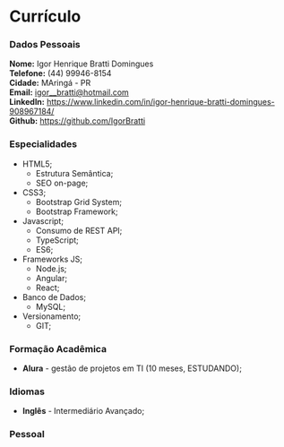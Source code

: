 # Currículo

### Dados Pessoais

**Nome:** Igor Henrique Bratti Domingues  
**Telefone:** (44) 99946-8154  
**Cidade:** MAringá - PR  
**Email:** igor__bratti@hotmail.com  
**LinkedIn:** https://www.linkedin.com/in/igor-henrique-bratti-domingues-908967184/  
**Github:** https://github.com/IgorBratti  

### Especialidades

*  HTML5;
    *  Estrutura Semântica;
    *  SEO on-page;  
*  CSS3;
    *  Bootstrap Grid System;
    *  Bootstrap Framework;
*  Javascript;
    *  Consumo de REST API;  
    *  TypeScript;  
    *  ES6;  
*  Frameworks JS;  
    *  Node.js;
    *  Angular;
    *  React;
*  Banco de Dados;
    *  MySQL;
*  Versionamento;
    *  GIT;

### Formação Acadêmica
*  **Alura** - gestão de projetos em TI (10 meses, ESTUDANDO);

### Idiomas
* **Inglês** - Intermediário Avançado;

### Pessoal

